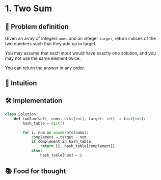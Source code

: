 # 1. Two Sum

## 🧩 Problem definition
Given an array of integers `nums` and an integer `target`, return indices of the two numbers such that they add up to target.

You may assume that each input would have exactly one solution, and you may not use the same element twice.

You can return the answer in any order.

## 🧠 Intuition


## 🛠️ Implementation

```python
class Solution:
    def twoSum(self, nums: List[int], target: int) -> List[int]:
        hash_table = dict()
        
        for i, num in enumerate(nums):
            complement = target - num
            if complement in hash_table:
                return [i, hash_table[complement]]
            else:
                hash_table[num] = i
```

## 📚 Food for thought
